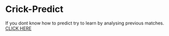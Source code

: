 # Crick-Predict
If you dont know how to predict try to learn by analysing previous matches.
[CLICK HERE](https://crick-predict-num.streamlit.app/debug)
